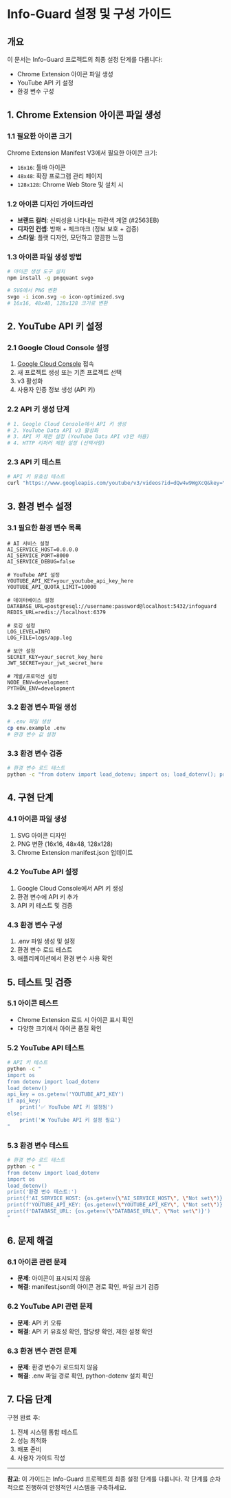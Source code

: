 # Info-Guard 설정 및 구성 가이드

## 개요
이 문서는 Info-Guard 프로젝트의 최종 설정 단계를 다룹니다:
- Chrome Extension 아이콘 파일 생성
- YouTube API 키 설정
- 환경 변수 구성

## 1. Chrome Extension 아이콘 파일 생성

### 1.1 필요한 아이콘 크기
Chrome Extension Manifest V3에서 필요한 아이콘 크기:
- `16x16`: 툴바 아이콘
- `48x48`: 확장 프로그램 관리 페이지
- `128x128`: Chrome Web Store 및 설치 시

### 1.2 아이콘 디자인 가이드라인
- **브랜드 컬러**: 신뢰성을 나타내는 파란색 계열 (#2563EB)
- **디자인 컨셉**: 방패 + 체크마크 (정보 보호 + 검증)
- **스타일**: 플랫 디자인, 모던하고 깔끔한 느낌

### 1.3 아이콘 파일 생성 방법
```bash
# 아이콘 생성 도구 설치
npm install -g pngquant svgo

# SVG에서 PNG 변환
svgo -i icon.svg -o icon-optimized.svg
# 16x16, 48x48, 128x128 크기로 변환
```

## 2. YouTube API 키 설정

### 2.1 Google Cloud Console 설정
1. [Google Cloud Console](https://console.cloud.google.com/) 접속
2. 새 프로젝트 생성 또는 기존 프로젝트 선택
3.  v3 활성화
4. 사용자 인증 정보 생성 (API 키)

### 2.2 API 키 생성 단계
```bash
# 1. Google Cloud Console에서 API 키 생성
# 2. YouTube Data API v3 활성화
# 3. API 키 제한 설정 (YouTube Data API v3만 허용)
# 4. HTTP 리퍼러 제한 설정 (선택사항)
```

### 2.3 API 키 테스트
```bash
# API 키 유효성 테스트
curl "https://www.googleapis.com/youtube/v3/videos?id=dQw4w9WgXcQ&key=YOUR_API_KEY_HERE"
```

## 3. 환경 변수 설정

### 3.1 필요한 환경 변수 목록
```env
# AI 서비스 설정
AI_SERVICE_HOST=0.0.0.0
AI_SERVICE_PORT=8000
AI_SERVICE_DEBUG=false

# YouTube API 설정
YOUTUBE_API_KEY=your_youtube_api_key_here
YOUTUBE_API_QUOTA_LIMIT=10000

# 데이터베이스 설정
DATABASE_URL=postgresql://username:password@localhost:5432/infoguard
REDIS_URL=redis://localhost:6379

# 로깅 설정
LOG_LEVEL=INFO
LOG_FILE=logs/app.log

# 보안 설정
SECRET_KEY=your_secret_key_here
JWT_SECRET=your_jwt_secret_here

# 개발/프로덕션 설정
NODE_ENV=development
PYTHON_ENV=development
```

### 3.2 환경 변수 파일 생성
```bash
# .env 파일 생성
cp env.example .env
# 환경 변수 값 설정
```

### 3.3 환경 변수 검증
```bash
# 환경 변수 로드 테스트
python -c "from dotenv import load_dotenv; import os; load_dotenv(); print('YouTube API Key:', os.getenv('YOUTUBE_API_KEY', 'Not set'))"
```

## 4. 구현 단계

### 4.1 아이콘 파일 생성
1. SVG 아이콘 디자인
2. PNG 변환 (16x16, 48x48, 128x128)
3. Chrome Extension manifest.json 업데이트

### 4.2 YouTube API 설정
1. Google Cloud Console에서 API 키 생성
2. 환경 변수에 API 키 추가
3. API 키 테스트 및 검증

### 4.3 환경 변수 구성
1. .env 파일 생성 및 설정
2. 환경 변수 로드 테스트
3. 애플리케이션에서 환경 변수 사용 확인

## 5. 테스트 및 검증

### 5.1 아이콘 테스트
- Chrome Extension 로드 시 아이콘 표시 확인
- 다양한 크기에서 아이콘 품질 확인

### 5.2 YouTube API 테스트
```bash
# API 키 테스트
python -c "
import os
from dotenv import load_dotenv
load_dotenv()
api_key = os.getenv('YOUTUBE_API_KEY')
if api_key:
    print('✅ YouTube API 키 설정됨')
else:
    print('❌ YouTube API 키 설정 필요')
"
```

### 5.3 환경 변수 테스트
```bash
# 환경 변수 로드 테스트
python -c "
from dotenv import load_dotenv
import os
load_dotenv()
print('환경 변수 테스트:')
print(f'AI_SERVICE_HOST: {os.getenv(\"AI_SERVICE_HOST\", \"Not set\")}')
print(f'YOUTUBE_API_KEY: {os.getenv(\"YOUTUBE_API_KEY\", \"Not set\")}')
print(f'DATABASE_URL: {os.getenv(\"DATABASE_URL\", \"Not set\")}')
"
```

## 6. 문제 해결

### 6.1 아이콘 관련 문제
- **문제**: 아이콘이 표시되지 않음
- **해결**: manifest.json의 아이콘 경로 확인, 파일 크기 검증

### 6.2 YouTube API 관련 문제
- **문제**: API 키 오류
- **해결**: API 키 유효성 확인, 할당량 확인, 제한 설정 확인

### 6.3 환경 변수 관련 문제
- **문제**: 환경 변수가 로드되지 않음
- **해결**: .env 파일 경로 확인, python-dotenv 설치 확인

## 7. 다음 단계

구현 완료 후:
1. 전체 시스템 통합 테스트
2. 성능 최적화
3. 배포 준비
4. 사용자 가이드 작성

---

**참고**: 이 가이드는 Info-Guard 프로젝트의 최종 설정 단계를 다룹니다. 각 단계를 순차적으로 진행하여 안정적인 시스템을 구축하세요. 